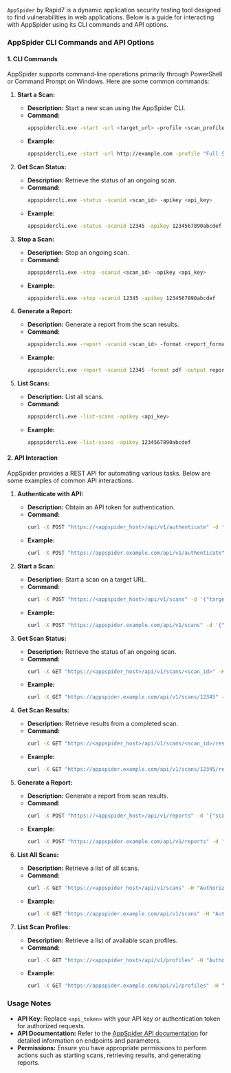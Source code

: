`AppSpider` by Rapid7 is a dynamic application security testing tool designed to find vulnerabilities in web applications. Below is a guide for interacting with AppSpider using its CLI commands and API options.

### **AppSpider CLI Commands and API Options**

#### **1. CLI Commands**

AppSpider supports command-line operations primarily through PowerShell or Command Prompt on Windows. Here are some common commands:

1. **Start a Scan:**
   - **Description:** Start a new scan using the AppSpider CLI.
   - **Command:**
     ```bash
     appspidercli.exe -start -url <target_url> -profile <scan_profile> -apikey <api_key>
     ```
   - **Example:**
     ```bash
     appspidercli.exe -start -url http://example.com -profile "Full Scan" -apikey 1234567890abcdef
     ```

2. **Get Scan Status:**
   - **Description:** Retrieve the status of an ongoing scan.
   - **Command:**
     ```bash
     appspidercli.exe -status -scanid <scan_id> -apikey <api_key>
     ```
   - **Example:**
     ```bash
     appspidercli.exe -status -scanid 12345 -apikey 1234567890abcdef
     ```

3. **Stop a Scan:**
   - **Description:** Stop an ongoing scan.
   - **Command:**
     ```bash
     appspidercli.exe -stop -scanid <scan_id> -apikey <api_key>
     ```
   - **Example:**
     ```bash
     appspidercli.exe -stop -scanid 12345 -apikey 1234567890abcdef
     ```

4. **Generate a Report:**
   - **Description:** Generate a report from the scan results.
   - **Command:**
     ```bash
     appspidercli.exe -report -scanid <scan_id> -format <report_format> -output <output_file> -apikey <api_key>
     ```
   - **Example:**
     ```bash
     appspidercli.exe -report -scanid 12345 -format pdf -output report.pdf -apikey 1234567890abcdef
     ```

5. **List Scans:**
   - **Description:** List all scans.
   - **Command:**
     ```bash
     appspidercli.exe -list-scans -apikey <api_key>
     ```
   - **Example:**
     ```bash
     appspidercli.exe -list-scans -apikey 1234567890abcdef
     ```

#### **2. API Interaction**

AppSpider provides a REST API for automating various tasks. Below are some examples of common API interactions.

1. **Authenticate with API:**
   - **Description:** Obtain an API token for authentication.
   - **Command:**
     ```bash
     curl -X POST "https://<appspider_host>/api/v1/authenticate" -d '{"username":"<username>","password":"<password>"}' -H "Content-Type: application/json"
     ```
   - **Example:**
     ```bash
     curl -X POST "https://appspider.example.com/api/v1/authenticate" -d '{"username":"admin","password":"password"}' -H "Content-Type: application/json"
     ```

2. **Start a Scan:**
   - **Description:** Start a scan on a target URL.
   - **Command:**
     ```bash
     curl -X POST "https://<appspider_host>/api/v1/scans" -d '{"target":"<target_url>","profile":"<scan_profile>"}' -H "Authorization: Bearer <api_token>" -H "Content-Type: application/json"
     ```
   - **Example:**
     ```bash
     curl -X POST "https://appspider.example.com/api/v1/scans" -d '{"target":"http://example.com","profile":"Full Scan"}' -H "Authorization: Bearer <your_api_token>" -H "Content-Type: application/json"
     ```

3. **Get Scan Status:**
   - **Description:** Retrieve the status of an ongoing scan.
   - **Command:**
     ```bash
     curl -X GET "https://<appspider_host>/api/v1/scans/<scan_id>" -H "Authorization: Bearer <api_token>"
     ```
   - **Example:**
     ```bash
     curl -X GET "https://appspider.example.com/api/v1/scans/12345" -H "Authorization: Bearer <your_api_token>"
     ```

4. **Get Scan Results:**
   - **Description:** Retrieve results from a completed scan.
   - **Command:**
     ```bash
     curl -X GET "https://<appspider_host>/api/v1/scans/<scan_id>/results" -H "Authorization: Bearer <api_token>"
     ```
   - **Example:**
     ```bash
     curl -X GET "https://appspider.example.com/api/v1/scans/12345/results" -H "Authorization: Bearer <your_api_token>"
     ```

5. **Generate a Report:**
   - **Description:** Generate a report from scan results.
   - **Command:**
     ```bash
     curl -X POST "https://<appspider_host>/api/v1/reports" -d '{"scan_id":"<scan_id>","format":"<report_format>"}' -H "Authorization: Bearer <api_token>" -H "Content-Type: application/json"
     ```
   - **Example:**
     ```bash
     curl -X POST "https://appspider.example.com/api/v1/reports" -d '{"scan_id":"12345","format":"pdf"}' -H "Authorization: Bearer <your_api_token>" -H "Content-Type: application/json"
     ```

6. **List All Scans:**
   - **Description:** Retrieve a list of all scans.
   - **Command:**
     ```bash
     curl -X GET "https://<appspider_host>/api/v1/scans" -H "Authorization: Bearer <api_token>"
     ```
   - **Example:**
     ```bash
     curl -X GET "https://appspider.example.com/api/v1/scans" -H "Authorization: Bearer <your_api_token>"
     ```

7. **List Scan Profiles:**
   - **Description:** Retrieve a list of available scan profiles.
   - **Command:**
     ```bash
     curl -X GET "https://<appspider_host>/api/v1/profiles" -H "Authorization: Bearer <api_token>"
     ```
   - **Example:**
     ```bash
     curl -X GET "https://appspider.example.com/api/v1/profiles" -H "Authorization: Bearer <your_api_token>"
     ```

### **Usage Notes**

- **API Key:** Replace `<api_token>` with your API key or authentication token for authorized requests.
- **API Documentation:** Refer to the [AppSpider API documentation](https://docs.rapid7.com/appspider/) for detailed information on endpoints and parameters.
- **Permissions:** Ensure you have appropriate permissions to perform actions such as starting scans, retrieving results, and generating reports.
